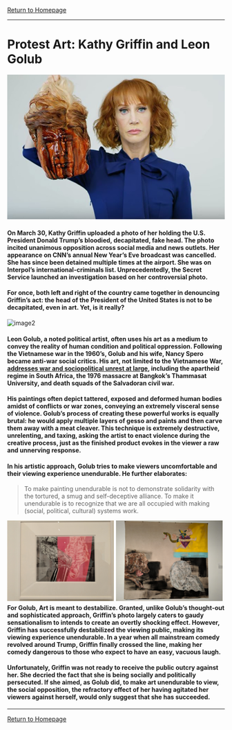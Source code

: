[Return to Homepage](https://timmypoyu.github.io)
- - - -
# Protest Art: Kathy Griffin and Leon Golub 
![image](https://github.com/Timmypoyu/Timmypoyu.github.io/blob/master/Arts/Artmemo3/kathy-griffin-feature.jpg?raw=true)
#### On March 30, Kathy Griffin uploaded a photo of her holding the U.S. President Donald Trump’s bloodied, decapitated, fake head. The photo incited unanimous opposition across social media and news outlets. Her appearance on CNN’s annual New Year’s Eve broadcast was cancelled. She has since been detained multiple times at the airport. She was on Interpol’s international-criminals list. Unprecedentedly, the Secret Service launched an investigation based on her controversial photo. 

#### For once, both left and right of the country came together in denouncing Griffin’s act: the head of the President of the United States is not to be decapitated, even in art. Yet, is it really? 
![image2](https://github.com/Timmypoyu/Timmypoyu.github.io/blob/master/Arts/Artmemo3/bunch.jpg?raw=true)

#### Leon Golub, a noted political artist, often uses his art as a medium to convey the reality of human condition and political oppression. Following the Vietnamese war in the 1960’s, Golub and his wife, Nancy Spero became anti-war social critics. His art, not limited to the Vietnamese War, [addresses war and sociopolitical unrest at large](https://www.forbes.com/sites/claytonpress/2018/02/25/leon-golub-raw-nerve-at-the-met-breuer-new-york/#6fe47e3e2f55), including the apartheid regime in South Africa, the 1976 massacre at Bangkok’s Thammasat University, and death squads of the Salvadoran civil war.

#### His paintings often depict tattered, exposed and deformed human bodies amidst of conflicts or war zones, conveying an extremely visceral sense of violence. Golub’s process of creating these powerful works is equally brutal: he would apply multiple layers of gesso and paints and then carve them away with a meat cleaver. This technique is extremely destructive, unrelenting, and taxing, asking the artist to enact violence during the creative process, just as the finished product evokes in the viewer a raw and unnerving response. 

#### In his artistic approach, Golub tries to make viewers uncomfortable and their viewing experience unendurable. He further elaborates: 
> To make painting unendurable is not to demonstrate solidarity with the tortured, a smug and self-deceptive alliance. To make it 
> unendurable is to recognize that we are all occupied with making (social, political, cultural) systems work.

<img src="https://github.com/Timmypoyu/Timmypoyu.github.io/blob/master/Arts/Artmemo3/hangin.jpg?raw=true" style="float: left; width: 49%; margin-right: 1%; margin-bottom: 0.5em;">
<img src="https://github.com/Timmypoyu/Timmypoyu.github.io/blob/master/Arts/Artmemo3/obsolete.jpg?raw=true" style="float: left; width: 49%; margin-right: 1%; margin-bottom: 0.5em;">


#### For Golub, Art is meant to destabilize. Granted, unlike Golub’s thought-out and sophisticated approach, Griffin’s photo largely caters to gaudy sensationalism to intends to create an overtly shocking effect. However, Griffin has successfully destabilized the viewing public, making its viewing experience unendurable. In a year when all mainstream comedy revolved around Trump, Griffin finally crossed the line, making her comedy dangerous to those who expect to have an easy, vacuous laugh.  

#### Unfortunately, Griffin was not ready to receive the public outcry against her. She decried the fact that she is being socially and politically persecuted. If she aimed, as Golub did, to make art unendurable to view, the social opposition, the refractory effect of her having agitated her viewers against herself, would only suggest that she has succeeded. 

- - - -
[Return to Homepage](https://timmypoyu.github.io)
